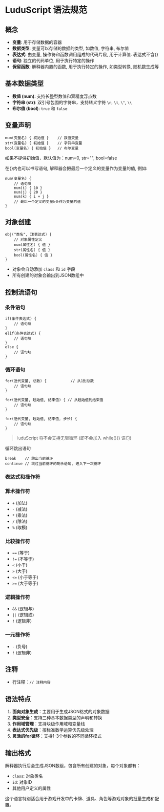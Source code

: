 # LuduScript 语法规范

## 概念

- **变量**: 用于存储数据的容器
- **数据类型**: 变量可以存储的数据的类型, 如数值, 字符串, 布尔值
- **表达式**: 由变量, 操作符和函数调用组成的代码片段, 用于计算值. 表达式不含{}
- **语句**: 独立的代码单位, 用于执行特定的操作
- **保留函数**: 解释器内置的函数, 用于执行特定的操作, 如类型转换, 随机数生成等

## 基本数据类型

- **数值 (num)**: 支持长整型数值和双精度浮点数
- **字符串 (str)**: 双引号包围的字符串，支持转义字符 `\n`, `\t`, `\"`, `\\`
- **布尔值 (bool)**: `true` 和 `false`

## 变量声明

```lud
num(变量名) { 初始值 }    // 数值变量
str(变量名) { 初始值 }    // 字符串变量  
bool(变量名) { 初始值 }   // 布尔变量
```

如果不提供初始值，默认值为：num=0, str="", bool=false

在{}内也可以书写语句, 解释器会把最后一个定义的变量作为变量的值, 例如:

```lud
num(变量名) {
    // 语句块
    num(i) { 10 }
    num(j) { 20 }
    num(k) { i + j }
    // 最后一个定义的变量k会作为变量的值
}
```

## 对象创建

```lud
obj("类名", ID表达式) {
    // 对象属性定义
    num(属性名) { 值 }
    str(属性名) { 值 }
    bool(属性名) { 值 }
}
```

- 对象会自动添加 `class` 和 `id` 字段
- 所有创建的对象会输出到JSON数组中

## 控制流语句

### 条件语句

```lud
if(条件表达式) {
    // 语句块
}
elif(条件表达式) {
    // 语句块  
}
else {
    // 语句块
}
```

### 循环语句

```lud
for(迭代变量, 总数) {           // 从1到总数
    // 语句块
}

for(迭代变量, 起始值, 结束值) { // 从起始值到结束值
    // 语句块
}

for(迭代变量, 起始值, 结束值, 步长) {
    // 语句块
}
```

> luduScript 将不会支持无限循环 (即不会加入 while(){} 语句)

循环跳出语句

```lud
break    // 跳出当前循环
continue // 跳过当前循环的剩余语句, 进入下一次循环
```

### 表达式和操作符

### 算术操作符

- `+` (加法)
- `-` (减法)
- `*` (乘法)
- `/` (除法)
- `%` (取模)

### 比较操作符

- `==` (等于)
- `!=` (不等于)
- `<` (小于)
- `>` (大于)
- `<=` (小于等于)
- `>=` (大于等于)

### 逻辑操作符

- `&&` (逻辑与)
- `||` (逻辑或)
- `!` (逻辑非)

### 一元操作符

- `-` (负号)
- `!` (逻辑非)

## 注释

- 行注释：`// 注释内容`

## 语法特点

1. **面向对象生成**：主要用于生成JSON格式的对象数据
2. **类型安全**：支持三种基本数据类型的声明和转换
3. **作用域管理**：支持块级作用域和变量栈
4. **表达式优先级**：按标准数学运算优先级处理
5. **灵活的for循环**：支持1-3个参数的不同循环模式

## 输出格式

解释器执行后会生成JSON数组，包含所有创建的对象，每个对象都有：

- `class`: 对象类名
- `id`: 对象ID
- 其他用户定义的属性

这个语言特别适合用于游戏开发中的卡牌、道具、角色等游戏对象的批量生成和配置。
